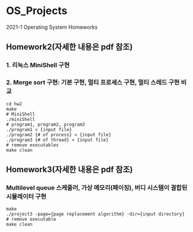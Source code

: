 # OS_Projects
2021-1 Operating System Homeworks

## Homework2(자세한 내용은 pdf 참조)
### 1. 리눅스 MiniShell 구현
### 2. Merge sort 구현: 기본 구현, 멀티 프로세스 구현, 멀티 스레드 구현 비교

```
cd hw2
make
# MiniShell
./miniShell
# program1, program2, program3
./program1 < {input file}
./program2 {# of process} < {input file}
./program3 {# of thread} < {input file}
# remove executables
make clean
```

## Homework3(자세한 내용은 pdf 참조)
### Multilevel queue 스케줄러, 가상 메모리(페이징), 버디 시스템이 결합된 시뮬레이터 구현

```cd hw3
make
./project3 -page={page replacement algorithm} -dir={input directory}
# remove executable
make clean
```